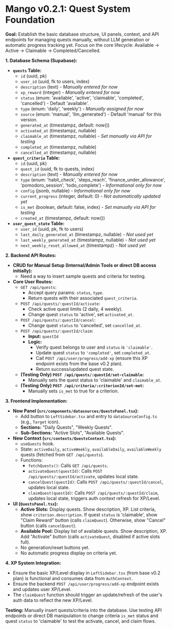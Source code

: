 # Mango v0.2.1: Quest System Foundation

**Goal:** Establish the basic database structure, UI panels, context, and API endpoints for managing quests manually, without LLM generation or automatic progress tracking yet. Focus on the core lifecycle: Available -> Active -> Claimable -> Completed/Cancelled.

**1. Database Schema (Supabase):**

- **`quests` Table:**
  - `id` (uuid, pk)
  - `user_id` (uuid, fk to users, index)
  - `description` (text) - _Manually entered for now_
  - `xp_reward` (integer) - _Manually entered for now_
  - `status` (enum: 'available', 'active', 'claimable', 'completed', 'cancelled') - Default 'available'.
  - `type` (enum: 'daily', 'weekly') - _Manually assigned for now_
  - `source` (enum: 'manual', 'llm_generated') - Default 'manual' for this version.
  - `generated_at` (timestampz, default: now())
  - `activated_at` (timestampz, nullable)
  - `claimable_at` (timestampz, nullable) - _Set manually via API for testing_
  - `completed_at` (timestampz, nullable)
  - `cancelled_at` (timestampz, nullable)
- **`quest_criteria` Table:**
  - `id` (uuid, pk)
  - `quest_id` (uuid, fk to quests, index)
  - `description` (text) - _Manually entered for now_
  - `type` (enum: 'habit_check', 'steps_reach', 'finance_under_allowance', 'pomodoro_session', 'todo_complete') - _Informational only for now_
  - `config` (jsonb, nullable) - _Informational only for now_
  - `current_progress` (integer, default: 0) - _Not automatically updated yet_
  - `is_met` (boolean, default: false, index) - _Set manually via API for testing_
  - `created_at` (timestampz, default: now())
- **`user_quest_state` Table:**
  - `user_id` (uuid, pk, fk to users)
  - `last_daily_generated_at` (timestampz, nullable) - _Not used yet_
  - `last_weekly_generated_at` (timestampz, nullable) - _Not used yet_
  - `next_weekly_reset_allowed_at` (timestampz) - _Not used yet_

**2. Backend API Routes:**

- **CRUD for Manual Setup (Internal/Admin Tools or direct DB access initially):**
  - Need a way to insert sample quests and criteria for testing.
- **Core User Routes:**
  - `GET /api/quests`:
    - Accept query params: `status`, `type`.
    - Return quests with their associated `quest_criteria`.
  - `POST /api/quests/:questId/activate`:
    - Check active quest limits (2 daily, 4 weekly).
    - Change quest `status` to 'active', set `activated_at`.
  - `POST /api/quests/:questId/cancel`:
    - Change quest `status` to 'cancelled', set `cancelled_at`.
  - `POST /api/quests/:questId/claim`:
    - **Input:** `questId`
    - **Logic:**
      - Verify quest belongs to user and `status` is `'claimable'`.
      - Update quest `status` to `'completed'`, set `completed_at`.
      - Call `POST /api/user/progress/add-xp` (ensure this XP endpoint exists from the base v0.2 plan).
      - Return success/updated quest state.
  - **(Testing Only) `POST /api/quests/:questId/set-claimable`:**
    - Manually sets the quest status to 'claimable' and `claimable_at`.
  - **(Testing Only) `POST /api/criteria/:criterionId/set-met`:**
    - Manually sets `is_met` to true for a criterion.

**3. Frontend Implementation:**

- **New Panel (`src/components/datasources/QuestsPanel.tsx`):**
  - Add button to `LeftSidebar.tsx` and entry to `dataSourceConfig.ts` (e.g., `Target` icon).
  - **Sections:** "Daily Quests", "Weekly Quests".
  - **Sub-Sections:** "Active Slots", "Available Quests".
- **New Context (`src/contexts/QuestsContext.tsx`):**
  - `useQuests` hook.
  - State: `activeDaily`, `activeWeekly`, `availableDaily`, `availableWeekly` quests (fetched from `GET /api/quests`).
  - Functions:
    - `fetchQuests()`: Calls `GET /api/quests`.
    - `activateQuest(questId)`: Calls `POST /api/quests/:questId/activate`, updates local state.
    - `cancelQuest(questId)`: Calls `POST /api/quests/:questId/cancel`, updates local state.
    - `claimQuest(questId)`: Calls `POST /api/quests/:questId/claim`, updates local state, triggers auth context refresh for XP/Level.
- **UI (`QuestsPanel.tsx`):**
  - **Active Slots:** Display quests. Show description, XP. List criteria, show `criterion.description`. If quest `status` is 'claimable', show "Claim Reward" button (calls `claimQuest`). Otherwise, show "Cancel" button (calls `cancelQuest`).
  - **Available Pool:** Display list of available quests. Show description, XP. Add "Activate" button (calls `activateQuest`, disabled if active slots full).
  - No generation/reset buttons yet.
  - No automatic progress display on criteria yet.

**4. XP System Integration:**

- Ensure the basic XP/Level display in `LeftSidebar.tsx` (from base v0.2 plan) is functional and consumes data from `AuthContext`.
- Ensure the backend `POST /api/user/progress/add-xp` endpoint exists and updates user XP/Level.
- The `claimQuest` function should trigger an update/refresh of the user's auth data to reflect the new XP/Level.

**Testing:** Manually insert quests/criteria into the database. Use testing API endpoints or direct DB manipulation to change criteria `is_met` status and quest `status` to 'claimable' to test the activate, cancel, and claim flows.

